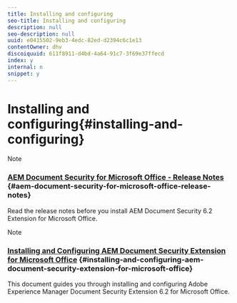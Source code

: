```yaml
---
title: Installing and configuring
seo-title: Installing and configuring
description: null
seo-description: null
uuid: e0415502-9eb3-4edc-82ed-d2394c6c1e13
contentOwner: dhv
discoiquuid: 611f8911-d4bd-4a64-91c7-3f69e37ffecd
index: y
internal: n
snippet: y
---
```


# Installing and configuring{#installing-and-configuring}

>[!NOTE]
>
>### [AEM Document Security for Microsoft Office - Release Notes](/document-security-extension-release-notes.md) {#aem-document-security-for-microsoft-office-release-notes}
>
>Read the release notes before you install AEM Document Security 6.2 Extension for Microsoft Office.

>[!NOTE]
>
>### [Installing and Configuring AEM Document Security Extension for Microsoft Office](../installing-configuring-aemdsext.md) {#installing-and-configuring-aem-document-security-extension-for-microsoft-office}
>
>This document guides you through installing and configuring Adobe Experience Manager Document Security Extension 6.2 for Microsoft Office.

